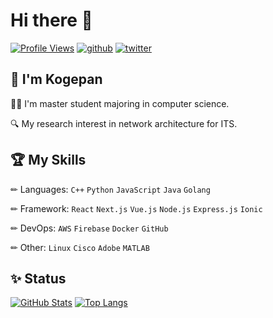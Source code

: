 # Hi there 👋

<a href="https://github.com/kogepanh" target="_blank" rel="noopener noreferrer"><img src="https://komarev.com/ghpvc/?username=kogepanh&label=Profile%20views&color=0e75b6&style=flat" alt="Profile Views"></a>
<a href="https://github.com/kogepanh" target="_blank" rel="noopener noreferrer"><img src="https://img.shields.io/github/followers/kogepanh?style=social" alt="github"></a>
<a href="https://twitter.com/kogepanh" target="_blank" rel="noopener noreferrer"><img src="https://img.shields.io/twitter/follow/kogepanh?style=social" alt="twitter"></a>

## 🎉 I'm Kogepan

🧑‍🎓 I'm master student majoring in computer science.

🔍 My research interest in network architecture for ITS.

## 🏆 My Skills

✏ Languages: `C++` `Python` `JavaScript` `Java` `Golang`

✏ Framework: `React` `Next.js` `Vue.js` `Node.js` `Express.js` `Ionic`

✏ DevOps: `AWS` `Firebase` `Docker` `GitHub`

✏ Other: `Linux` `Cisco` `Adobe` `MATLAB`

## ✨ Status

<a href="https://github.com/kogepanh" target="_blank" rel="noopener noreferrer"><img src="https://github-readme-stats.vercel.app/api?username=kogepanh&show_icons=true&include_all_commits=true&count_private=true&theme=nord" alt="GitHub Stats"></a>
<a href="https://github.com/kogepanh" target="_blank" rel="noopener noreferrer"><img src="https://github-readme-stats.vercel.app/api/top-langs/?username=kogepanh&hide=html,css,scss,sass&langs_count=8&theme=nord&layout=compact" alt="Top Langs"></a>
